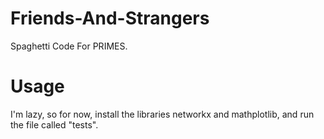 # Friends-And-Strangers
Spaghetti Code For PRIMES.

# Usage
I'm lazy, so for now, install the libraries networkx and mathplotlib, and run the file called "tests".

